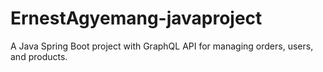 # ErnestAgyemang-javaproject
A Java Spring Boot project with GraphQL API for managing orders, users, and products.

